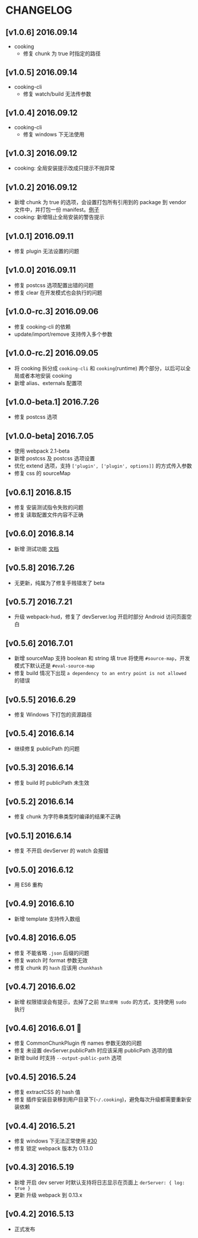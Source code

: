 # CHANGELOG

## [v1.0.6] 2016.09.14
- cooking
  - 修复 chunk 为 true 时指定的路径

## [v1.0.5] 2016.09.14
- cooking-cli
  - 修复 watch/build 无法传参数

## [v1.0.4] 2016.09.12
- cooking-cli
  - 修复 windows 下无法使用

## [v1.0.3] 2016.09.12
- cooking: 全局安装提示改成只提示不抛异常

## [v1.0.2] 2016.09.12
- 新增 chunk 为 true 的选项，会设置打包所有引用到的 package 到 vendor 文件中，并打包一份 manifest。[例子](https://github.com/vuejs-templates/webpack/blob/dist/template/build/webpack.prod.conf.js#L62-L81)
- cooking: 新增阻止全局安装的警告提示

## [v1.0.1] 2016.09.11
- 修复 plugin 无法设置的问题

## [v1.0.0] 2016.09.11
- 修复 postcss 选项配置出错的问题
- 修复 clear 在开发模式也会执行的问题

## [v1.0.0-rc.3] 2016.09.06
- 修复 cooking-cli 的依赖
- update/import/remove 支持传入多个参数

## [v1.0.0-rc.2] 2016.09.05
- 将 cooking 拆分成 `cooking-cli` 和 `cooking`(runtime) 两个部分，以后可以全局或者本地安装 cooking
- 新增 alias、externals 配置项

## [v1.0.0-beta.1] 2016.7.26
- 修复 postcss 选项

## [v1.0.0-beta] 2016.7.05
- 使用 webpack 2.1-beta
- 新增 postcss 及 postcss 选项设置
- 优化 extend 选项，支持 `['plugin', ['plugin', options]]` 的方式传入参数
- 修复 css 的 sourceMap

## [v0.6.1] 2016.8.15
- 修复 安装测试指令失败的问题
- 修复 读取配置文件内容不正确

## [v0.6.0] 2016.8.14
- 新增 测试功能 [文档](http://cookingjs.github.io/test.html)

## [v0.5.8] 2016.7.26
- 无更新，纯属为了修复手贱错发了 beta

## [v0.5.7] 2016.7.21
- 升级 webpack-hud，修复了 devServer.log 开启时部分 Android 访问页面空白

## [v0.5.6] 2016.7.01
- 新增 sourceMap 支持 boolean 和 string 填 true 将使用 `#source-map`，开发模式下默认还是 `#eval-source-map`
- 修复 build 情况下出现 `a dependency to an entry point is not allowed` 的错误

## [v0.5.5] 2016.6.29
- 修复 Windows 下打包的资源路径

## [v0.5.4] 2016.6.14
- 继续修复 publicPath 的问题

## [v0.5.3] 2016.6.14
- 修复 build 时 publicPath 未生效

## [v0.5.2] 2016.6.14
- 修复 chunk 为字符串类型时编译的结果不正确

## [v0.5.1] 2016.6.14
- 修复 不开启 devServer 的 watch 会报错

## [v0.5.0] 2016.6.12
- 用 ES6 重构

## [v0.4.9] 2016.6.10
- 新增 template 支持传入数组


## [v0.4.8] 2016.6.05
- 修复 不能省略 `.json` 后缀的问题
- 修复 watch 时 format 参数无效
- 修复 chunk 的 `hash` 应该用 `chunkhash`

## [v0.4.7] 2016.6.02
- 新增 权限错误会有提示，去掉了之前 `禁止使用 sudo` 的方式，支持使用 `sudo` 执行

## [v0.4.6] 2016.6.01 🎁
- 修复 CommonChunkPlugin 传 names 参数无效的问题
- 修复 未设置 devServer.publicPath 时应该采用 publicPath 选项的值
- 新增 build 时支持 `--output-public-path` 选项

## [v0.4.5] 2016.5.24
- 修复 extractCSS 的 hash 值
- 修复 插件安装目录移到用户目录下(`~/.cooking`)，避免每次升级都需要重新安装依赖

## [v0.4.4] 2016.5.21
- 修复 windows 下无法正常使用 [#30](https://github.com/ElemeFE/cooking/issues/30)
- 修复 锁定 webpack 版本为 0.13.0

## [v0.4.3] 2016.5.19
- 新增 开启 dev server 时默认支持将日志显示在页面上 `derServer: { log: true }`
- 更新 升级 webpack 到 0.13.x

## [v0.4.2] 2016.5.13
- 正式发布
